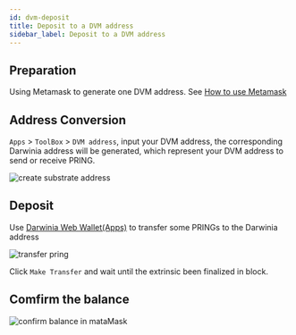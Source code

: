 ```yaml
---
id: dvm-deposit
title: Deposit to a DVM address
sidebar_label: Deposit to a DVM address
---
```


## Preparation

Using Metamask to generate one DVM address. See [How to use Metamask](./pangolin-home.md)

## Address Conversion

`Apps` > `ToolBox` > `DVM address`, input your DVM address, the corresponding Darwinia address will be generated, which represent your DVM address to send or receive PRING.

![create substrate address](assets/pangolin/pangolin-tut-dvm-deposit-01.png)

## Deposit

Use [Darwinia Web Wallet(Apps)](https://apps.darwinia.network/#/account) to transfer some PRINGs to the Darwinia address

![transfer pring](assets/pangolin/pangolin-tut-dvm-deposit-02.png)

Click `Make Transfer` and wait until the extrinsic been finalized in block.

## Comfirm the balance

![confirm balance in mataMask](assets/pangolin/pangolin-tut-dvm-deposit-03.png)

